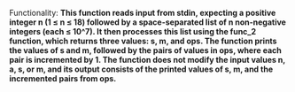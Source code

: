 Functionality: **This function reads input from stdin, expecting a positive integer n (1 ≤ n ≤ 18) followed by a space-separated list of n non-negative integers (each ≤ 10^7). It then processes this list using the func_2 function, which returns three values: s, m, and ops. The function prints the values of s and m, followed by the pairs of values in ops, where each pair is incremented by 1. The function does not modify the input values n, a, s, or m, and its output consists of the printed values of s, m, and the incremented pairs from ops.**